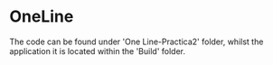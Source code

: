 # OneLine

The code can be found under 'One Line-Practica2' folder, whilst the application it is located within the 'Build' folder.
